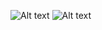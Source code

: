 ![Alt text](/tasks/hard/4_median_of_two_sorted_arrays/1.png?raw=true "4. Median of Two Sorted Arrays")
![Alt text](/tasks/hard/4_median_of_two_sorted_arrays/2.png?raw=true "4. Median of Two Sorted Arrays")